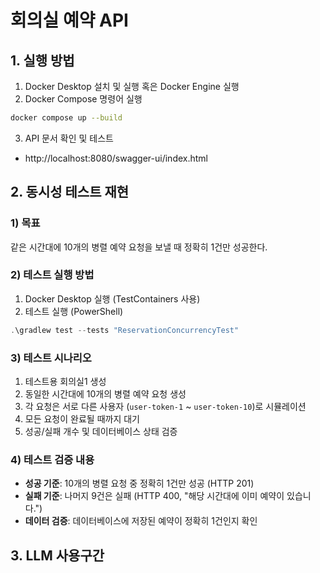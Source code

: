 # 회의실 예약 API


## 1. 실행 방법
1. Docker Desktop 설치 및 실행 혹은 Docker Engine 실행
2. Docker Compose 명령어 실행
```bash
docker compose up --build
```
3. API 문서 확인 및 테스트
- http://localhost:8080/swagger-ui/index.html



## 2. 동시성 테스트 재현

### 1) 목표
같은 시간대에 10개의 병렬 예약 요청을 보낼 때 정확히 1건만 성공한다.


### 2) 테스트 실행 방법
1. Docker Desktop 실행 (TestContainers 사용)
2. 테스트 실행 (PowerShell)
```powershell
.\gradlew test --tests "ReservationConcurrencyTest" 
```

### 3) 테스트 시나리오
1. 테스트용 회의실1 생성
2. 동일한 시간대에 10개의 병렬 예약 요청 생성
3. 각 요청은 서로 다른 사용자 (`user-token-1` ~ `user-token-10`)로 시뮬레이션
4. 모든 요청이 완료될 때까지 대기
5. 성공/실패 개수 및 데이터베이스 상태 검증


### 4) 테스트 검증 내용
- **성공 기준**: 10개의 병렬 요청 중 정확히 1건만 성공 (HTTP 201)
- **실패 기준**: 나머지 9건은 실패 (HTTP 400, "해당 시간대에 이미 예약이 있습니다.")
- **데이터 검증**: 데이터베이스에 저장된 예약이 정확히 1건인지 확인



## 3. LLM 사용구간
